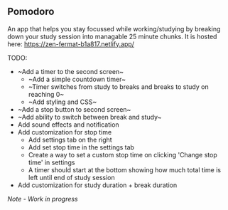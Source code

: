 ## Pomodoro

An app that helps you stay focussed while working/studying by breaking down your study session into managable 25 minute chunks. It is hosted here: https://zen-fermat-b1a817.netlify.app/

TODO:

- ~Add a timer to the second screen~
  - ~Add a simple countdown timer~
  - ~Timer switches from study to breaks and breaks to study on reaching 0~
  - ~Add styling and CSS~
- ~Add a stop button to second screen~
- ~Add ability to switch between break and study~
- Add sound effects and notification
- Add customization for stop time
   - Add settings tab on the right
   - Add set stop time in the settings tab
   - Create a way to set a custom stop time on clicking 'Change stop time' in settings
   - A timer should start at the bottom showing how much total time is left until end of study session
- Add customization for study duration + break duration 

*Note - Work in progress*


